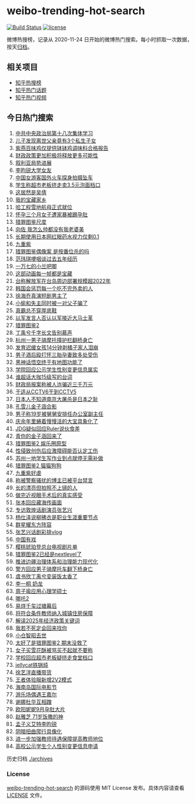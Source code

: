 # weibo-trending-hot-search

[![Build Status](https://github.com/justjavac/weibo-trending-hot-search/workflows/ci/badge.svg?branch=master)](https://github.com/justjavac/weibo-trending-hot-search/actions)
[![license](https://img.shields.io/github/license/justjavac/weibo-trending-hot-search)](https://github.com/justjavac/weibo-trending-hot-search/blob/master/LICENSE)

微博热搜榜，记录从 2020-11-24 日开始的微博热门搜索。每小时抓取一次数据，按天[归档](./archives)。

## 相关项目

- [知乎热搜榜](https://github.com/justjavac/zhihu-trending-top-search)
- [知乎热门话题](https://github.com/justjavac/zhihu-trending-hot-questions)
- [知乎热门视频](https://github.com/justjavac/zhihu-trending-hot-video)

## 今日热门搜索

<!-- BEGIN -->
<!-- 最后更新时间 Wed Dec 11 2024 04:15:06 GMT+0800 (China Standard Time) -->

1. [中共中央政治局第十八次集体学习](https://s.weibo.com//weibo?q=%23%E4%B8%AD%E5%85%B1%E4%B8%AD%E5%A4%AE%E6%94%BF%E6%B2%BB%E5%B1%80%E7%AC%AC%E5%8D%81%E5%85%AB%E6%AC%A1%E9%9B%86%E4%BD%93%E5%AD%A6%E4%B9%A0%23&Refer=new_time)
1. [儿子发现离世父亲竟有3个私生子女](https://s.weibo.com//weibo?q=%23%E5%84%BF%E5%AD%90%E5%8F%91%E7%8E%B0%E7%A6%BB%E4%B8%96%E7%88%B6%E4%BA%B2%E7%AB%9F%E6%9C%893%E4%B8%AA%E7%A7%81%E7%94%9F%E5%AD%90%E5%A5%B3%23&t=31&band_rank=4&Refer=top)
1. [紫燕百味鸡仅提供钵钵鸡调味料合格报告](https://s.weibo.com//weibo?q=%23%E7%B4%AB%E7%87%95%E7%99%BE%E5%91%B3%E9%B8%A1%E4%BB%85%E6%8F%90%E4%BE%9B%E9%92%B5%E9%92%B5%E9%B8%A1%E8%B0%83%E5%91%B3%E6%96%99%E5%90%88%E6%A0%BC%E6%8A%A5%E5%91%8A%23&t=31&band_rank=20&Refer=top)
1. [财政政策更加积极将释放更多可能性](https://s.weibo.com//weibo?q=%23%E8%B4%A2%E6%94%BF%E6%94%BF%E7%AD%96%E6%9B%B4%E5%8A%A0%E7%A7%AF%E6%9E%81%E5%B0%86%E9%87%8A%E6%94%BE%E6%9B%B4%E5%A4%9A%E5%8F%AF%E8%83%BD%E6%80%A7%23&t=31&band_rank=3&Refer=top)
1. [叙利亚局势进展](https://s.weibo.com//weibo?q=%23%E5%8F%99%E5%88%A9%E4%BA%9A%E5%B1%80%E5%8A%BF%E8%BF%9B%E5%B1%95%23&t=31&band_rank=10&Refer=top)
1. [李昀锐大学女友](https://s.weibo.com//weibo?q=%23%E6%9D%8E%E6%98%80%E9%94%90%E5%A4%A7%E5%AD%A6%E5%A5%B3%E5%8F%8B%23&t=31&band_rank=8&Refer=top)
1. [中国女游客国外火车探身拍摄坠车](https://s.weibo.com//weibo?q=%23%E4%B8%AD%E5%9B%BD%E5%A5%B3%E6%B8%B8%E5%AE%A2%E5%9B%BD%E5%A4%96%E7%81%AB%E8%BD%A6%E6%8E%A2%E8%BA%AB%E6%8B%8D%E6%91%84%E5%9D%A0%E8%BD%A6%23&t=31&band_rank=13&Refer=top)
1. [学生称超市老板挤走卖3.5元泡面档口](https://s.weibo.com//weibo?q=%23%E5%AD%A6%E7%94%9F%E7%A7%B0%E8%B6%85%E5%B8%82%E8%80%81%E6%9D%BF%E6%8C%A4%E8%B5%B0%E5%8D%963.5%E5%85%83%E6%B3%A1%E9%9D%A2%E6%A1%A3%E5%8F%A3%23&t=31&band_rank=48&Refer=top)
1. [这居然是吴倩](https://s.weibo.com//weibo?q=%E8%BF%99%E5%B1%85%E7%84%B6%E6%98%AF%E5%90%B4%E5%80%A9&t=31&band_rank=9&Refer=top)
1. [我的宝藏家乡](https://s.weibo.com//weibo?q=%23%E6%88%91%E7%9A%84%E5%AE%9D%E8%97%8F%E5%AE%B6%E4%B9%A1%23&t=31&band_rank=14&Refer=top)
1. [哈工程雪地航母正式就位](https://s.weibo.com//weibo?q=%23%E5%93%88%E5%B7%A5%E7%A8%8B%E9%9B%AA%E5%9C%B0%E8%88%AA%E6%AF%8D%E6%AD%A3%E5%BC%8F%E5%B0%B1%E4%BD%8D%23&t=31&band_rank=10&Refer=top)
1. [怀孕三个月女子遭家暴被踢孕肚](https://s.weibo.com//weibo?q=%23%E6%80%80%E5%AD%95%E4%B8%89%E4%B8%AA%E6%9C%88%E5%A5%B3%E5%AD%90%E9%81%AD%E5%AE%B6%E6%9A%B4%E8%A2%AB%E8%B8%A2%E5%AD%95%E8%82%9A%23&t=31&band_rank=7&Refer=top)
1. [猎罪图鉴尺度](https://s.weibo.com//weibo?q=%E7%8C%8E%E7%BD%AA%E5%9B%BE%E9%89%B4%E5%B0%BA%E5%BA%A6&t=31&band_rank=1&Refer=top)
1. [向佐 我怎么帅都没有我老婆美](https://s.weibo.com//weibo?q=%E5%90%91%E4%BD%90%20%E6%88%91%E6%80%8E%E4%B9%88%E5%B8%85%E9%83%BD%E6%B2%A1%E6%9C%89%E6%88%91%E8%80%81%E5%A9%86%E7%BE%8E&t=31&band_rank=37&Refer=top)
1. [长期使用日本网红眼药水视力仅剩0.1](https://s.weibo.com//weibo?q=%23%E9%95%BF%E6%9C%9F%E4%BD%BF%E7%94%A8%E6%97%A5%E6%9C%AC%E7%BD%91%E7%BA%A2%E7%9C%BC%E8%8D%AF%E6%B0%B4%E8%A7%86%E5%8A%9B%E4%BB%85%E5%89%A90.1%23&t=31&band_rank=2&Refer=top)
1. [九重紫](https://s.weibo.com//weibo?q=%E4%B9%9D%E9%87%8D%E7%B4%AB&t=31&band_rank=21&Refer=top)
1. [猎罪图鉴偶像案 是按番位杀的吗](https://s.weibo.com//weibo?q=%E7%8C%8E%E7%BD%AA%E5%9B%BE%E9%89%B4%E5%81%B6%E5%83%8F%E6%A1%88%20%E6%98%AF%E6%8C%89%E7%95%AA%E4%BD%8D%E6%9D%80%E7%9A%84%E5%90%97&t=31&band_rank=29&Refer=top)
1. [范玮琪哽咽谈过去五年经历](https://s.weibo.com//weibo?q=%23%E8%8C%83%E7%8E%AE%E7%90%AA%E5%93%BD%E5%92%BD%E8%B0%88%E8%BF%87%E5%8E%BB%E4%BA%94%E5%B9%B4%E7%BB%8F%E5%8E%86%23&t=31&band_rank=17&Refer=top)
1. [一万七的小兰吧唧](https://s.weibo.com//weibo?q=%E4%B8%80%E4%B8%87%E4%B8%83%E7%9A%84%E5%B0%8F%E5%85%B0%E5%90%A7%E5%94%A7&t=31&band_rank=5&Refer=top)
1. [这部动画每一帧都是宝藏](https://s.weibo.com//weibo?q=%23%E8%BF%99%E9%83%A8%E5%8A%A8%E7%94%BB%E6%AF%8F%E4%B8%80%E5%B8%A7%E9%83%BD%E6%98%AF%E5%AE%9D%E8%97%8F%23&t=31&band_rank=26&Refer=top)
1. [台称解放军在台岛周边部署规模超2022年](https://s.weibo.com//weibo?q=%23%E5%8F%B0%E7%A7%B0%E8%A7%A3%E6%94%BE%E5%86%9B%E5%9C%A8%E5%8F%B0%E5%B2%9B%E5%91%A8%E8%BE%B9%E9%83%A8%E7%BD%B2%E8%A7%84%E6%A8%A1%E8%B6%852022%E5%B9%B4%23&t=31&band_rank=39&Refer=top)
1. [韩国会惩罚每一个吃不完外卖的人](https://s.weibo.com//weibo?q=%E9%9F%A9%E5%9B%BD%E4%BC%9A%E6%83%A9%E7%BD%9A%E6%AF%8F%E4%B8%80%E4%B8%AA%E5%90%83%E4%B8%8D%E5%AE%8C%E5%A4%96%E5%8D%96%E7%9A%84%E4%BA%BA&t=31&band_rank=44&Refer=top)
1. [徐海乔真演短剧男主了](https://s.weibo.com//weibo?q=%23%E5%BE%90%E6%B5%B7%E4%B9%94%E7%9C%9F%E6%BC%94%E7%9F%AD%E5%89%A7%E7%94%B7%E4%B8%BB%E4%BA%86%23&t=31&band_rank=43&Refer=top)
1. [小偷和失主同时被一对父子骗了](https://s.weibo.com//weibo?q=%23%E5%B0%8F%E5%81%B7%E5%92%8C%E5%A4%B1%E4%B8%BB%E5%90%8C%E6%97%B6%E8%A2%AB%E4%B8%80%E5%AF%B9%E7%88%B6%E5%AD%90%E9%AA%97%E4%BA%86%23&t=31&band_rank=23&Refer=top)
1. [真霸总不穿厚底鞋](https://s.weibo.com//weibo?q=%E7%9C%9F%E9%9C%B8%E6%80%BB%E4%B8%8D%E7%A9%BF%E5%8E%9A%E5%BA%95%E9%9E%8B&t=31&band_rank=12&Refer=top)
1. [以军发言人否认以军接近大马士革](https://s.weibo.com//weibo?q=%23%E4%BB%A5%E5%86%9B%E5%8F%91%E8%A8%80%E4%BA%BA%E5%90%A6%E8%AE%A4%E4%BB%A5%E5%86%9B%E6%8E%A5%E8%BF%91%E5%A4%A7%E9%A9%AC%E5%A3%AB%E9%9D%A9%23&t=31&band_rank=40&Refer=top)
1. [猎罪图鉴2](https://s.weibo.com//weibo?q=%E7%8C%8E%E7%BD%AA%E5%9B%BE%E9%89%B42&t=31&band_rank=37&Refer=top)
1. [丁禹兮千字长文告别慕声](https://s.weibo.com//weibo?q=%23%E4%B8%81%E7%A6%B9%E5%85%AE%E5%8D%83%E5%AD%97%E9%95%BF%E6%96%87%E5%91%8A%E5%88%AB%E6%85%95%E5%A3%B0%23&t=31&band_rank=46&Refer=top)
1. [杭州一男子骑摩托撞护栏翻桥身亡](https://s.weibo.com//weibo?q=%23%E6%9D%AD%E5%B7%9E%E4%B8%80%E7%94%B7%E5%AD%90%E9%AA%91%E6%91%A9%E6%89%98%E6%92%9E%E6%8A%A4%E6%A0%8F%E7%BF%BB%E6%A1%A5%E8%BA%AB%E4%BA%A1%23&t=31&band_rank=20&Refer=top)
1. [发育迟缓女孩14分钟剥橘子家人泪崩](https://s.weibo.com//weibo?q=%23%E5%8F%91%E8%82%B2%E8%BF%9F%E7%BC%93%E5%A5%B3%E5%AD%A914%E5%88%86%E9%92%9F%E5%89%A5%E6%A9%98%E5%AD%90%E5%AE%B6%E4%BA%BA%E6%B3%AA%E5%B4%A9%23&t=31&band_rank=34&Refer=top)
1. [男子酒后殴打怀三胎孕妻致多处受伤](https://s.weibo.com//weibo?q=%23%E7%94%B7%E5%AD%90%E9%85%92%E5%90%8E%E6%AE%B4%E6%89%93%E6%80%80%E4%B8%89%E8%83%8E%E5%AD%95%E5%A6%BB%E8%87%B4%E5%A4%9A%E5%A4%84%E5%8F%97%E4%BC%A4%23&t=31&band_rank=10&Refer=top)
1. [黑神话悟空终于有地图功能了](https://s.weibo.com//weibo?q=%23%E9%BB%91%E7%A5%9E%E8%AF%9D%E6%82%9F%E7%A9%BA%E7%BB%88%E4%BA%8E%E6%9C%89%E5%9C%B0%E5%9B%BE%E5%8A%9F%E8%83%BD%E4%BA%86%23&t=31&band_rank=39&Refer=top)
1. [学院回应公示学生性别变更信息属实](https://s.weibo.com//weibo?q=%23%E5%AD%A6%E9%99%A2%E5%9B%9E%E5%BA%94%E5%85%AC%E7%A4%BA%E5%AD%A6%E7%94%9F%E6%80%A7%E5%88%AB%E5%8F%98%E6%9B%B4%E4%BF%A1%E6%81%AF%E5%B1%9E%E5%AE%9E%23&t=31&band_rank=12&Refer=top)
1. [谁超话大咖15级写的台词](https://s.weibo.com//weibo?q=%E8%B0%81%E8%B6%85%E8%AF%9D%E5%A4%A7%E5%92%9615%E7%BA%A7%E5%86%99%E7%9A%84%E5%8F%B0%E8%AF%8D&t=31&band_rank=28&Refer=top)
1. [财政局报案称被人诈骗近三千万元](https://s.weibo.com//weibo?q=%23%E8%B4%A2%E6%94%BF%E5%B1%80%E6%8A%A5%E6%A1%88%E7%A7%B0%E8%A2%AB%E4%BA%BA%E8%AF%88%E9%AA%97%E8%BF%91%E4%B8%89%E5%8D%83%E4%B8%87%E5%85%83%23&t=31&band_rank=47&Refer=top)
1. [于适从CCTV6干到CCTV5](https://s.weibo.com//weibo?q=%23%E4%BA%8E%E9%80%82%E4%BB%8ECCTV6%E5%B9%B2%E5%88%B0CCTV5%23&t=31&band_rank=37&Refer=top)
1. [日本人不知道南京大屠杀是日本之耻](https://s.weibo.com//weibo?q=%23%E6%97%A5%E6%9C%AC%E4%BA%BA%E4%B8%8D%E7%9F%A5%E9%81%93%E5%8D%97%E4%BA%AC%E5%A4%A7%E5%B1%A0%E6%9D%80%E6%98%AF%E6%97%A5%E6%9C%AC%E4%B9%8B%E8%80%BB%23&t=31&band_rank=33&Refer=top)
1. [孔雪儿金子涵合影](https://s.weibo.com//weibo?q=%23%E5%AD%94%E9%9B%AA%E5%84%BF%E9%87%91%E5%AD%90%E6%B6%B5%E5%90%88%E5%BD%B1%23&t=31&band_rank=22&Refer=top)
1. [男子称19岁被舅舅安排任办公室副主任](https://s.weibo.com//weibo?q=%23%E7%94%B7%E5%AD%90%E7%A7%B019%E5%B2%81%E8%A2%AB%E8%88%85%E8%88%85%E5%AE%89%E6%8E%92%E4%BB%BB%E5%8A%9E%E5%85%AC%E5%AE%A4%E5%89%AF%E4%B8%BB%E4%BB%BB%23&t=31&band_rank=18&Refer=top)
1. [庆余年里蜷着慢慢活的大宝具象化了](https://s.weibo.com//weibo?q=%23%E5%BA%86%E4%BD%99%E5%B9%B4%E9%87%8C%E8%9C%B7%E7%9D%80%E6%85%A2%E6%85%A2%E6%B4%BB%E7%9A%84%E5%A4%A7%E5%AE%9D%E5%85%B7%E8%B1%A1%E5%8C%96%E4%BA%86%23&t=31&band_rank=35&Refer=top)
1. [JDG疑似回应Ruler说伙食差](https://s.weibo.com//weibo?q=%23JDG%E7%96%91%E4%BC%BC%E5%9B%9E%E5%BA%94Ruler%E8%AF%B4%E4%BC%99%E9%A3%9F%E5%B7%AE%23&t=31&band_rank=45&Refer=top)
1. [青你的金子涵回来了](https://s.weibo.com//weibo?q=%23%E9%9D%92%E4%BD%A0%E7%9A%84%E9%87%91%E5%AD%90%E6%B6%B5%E5%9B%9E%E6%9D%A5%E4%BA%86%23&t=31&band_rank=43&Refer=top)
1. [猎罪图鉴2 娱乐圈原型](https://s.weibo.com//weibo?q=%E7%8C%8E%E7%BD%AA%E5%9B%BE%E9%89%B42%20%E5%A8%B1%E4%B9%90%E5%9C%88%E5%8E%9F%E5%9E%8B&t=31&band_rank=15&Refer=top)
1. [性侵致创伤后应激障碍能否认定工伤](https://s.weibo.com//weibo?q=%23%E6%80%A7%E4%BE%B5%E8%87%B4%E5%88%9B%E4%BC%A4%E5%90%8E%E5%BA%94%E6%BF%80%E9%9A%9C%E7%A2%8D%E8%83%BD%E5%90%A6%E8%AE%A4%E5%AE%9A%E5%B7%A5%E4%BC%A4%23&t=31&band_rank=43&Refer=top)
1. [苏州一地学生写作业到点就停无需补做](https://s.weibo.com//weibo?q=%23%E8%8B%8F%E5%B7%9E%E4%B8%80%E5%9C%B0%E5%AD%A6%E7%94%9F%E5%86%99%E4%BD%9C%E4%B8%9A%E5%88%B0%E7%82%B9%E5%B0%B1%E5%81%9C%E6%97%A0%E9%9C%80%E8%A1%A5%E5%81%9A%23&t=31&band_rank=10&Refer=top)
1. [猎罪图鉴2 猫猫狗狗](https://s.weibo.com//weibo?q=%E7%8C%8E%E7%BD%AA%E5%9B%BE%E9%89%B42%20%E7%8C%AB%E7%8C%AB%E7%8B%97%E7%8B%97&t=31&band_rank=43&Refer=top)
1. [九重紫好虐](https://s.weibo.com//weibo?q=%23%E4%B9%9D%E9%87%8D%E7%B4%AB%E5%A5%BD%E8%99%90%23&t=31&band_rank=23&Refer=top)
1. [称被警察骚扰的博主已被平台禁言](https://s.weibo.com//weibo?q=%23%E7%A7%B0%E8%A2%AB%E8%AD%A6%E5%AF%9F%E9%AA%9A%E6%89%B0%E7%9A%84%E5%8D%9A%E4%B8%BB%E5%B7%B2%E8%A2%AB%E5%B9%B3%E5%8F%B0%E7%A6%81%E8%A8%80%23&t=31&band_rank=47&Refer=top)
1. [长的漂亮但拍照不上镜的人](https://s.weibo.com//weibo?q=%23%E9%95%BF%E7%9A%84%E6%BC%82%E4%BA%AE%E4%BD%86%E6%8B%8D%E7%85%A7%E4%B8%8D%E4%B8%8A%E9%95%9C%E7%9A%84%E4%BA%BA%23&t=31&band_rank=39&Refer=top)
1. [做完近视眼手术后的真实感受](https://s.weibo.com//weibo?q=%23%E5%81%9A%E5%AE%8C%E8%BF%91%E8%A7%86%E7%9C%BC%E6%89%8B%E6%9C%AF%E5%90%8E%E7%9A%84%E7%9C%9F%E5%AE%9E%E6%84%9F%E5%8F%97%23&t=31&band_rank=19&Refer=top)
1. [张本回应藏海传画面](https://s.weibo.com//weibo?q=%E5%BC%A0%E6%9C%AC%E5%9B%9E%E5%BA%94%E8%97%8F%E6%B5%B7%E4%BC%A0%E7%94%BB%E9%9D%A2&t=31&band_rank=33&Refer=top)
1. [专访敦煌话剧演员张艺兴](https://s.weibo.com//weibo?q=%23%E4%B8%93%E8%AE%BF%E6%95%A6%E7%85%8C%E8%AF%9D%E5%89%A7%E6%BC%94%E5%91%98%E5%BC%A0%E8%89%BA%E5%85%B4%23&t=31&band_rank=38&Refer=top)
1. [杨仕泽说柳拂衣是职业生涯重要节点](https://s.weibo.com//weibo?q=%23%E6%9D%A8%E4%BB%95%E6%B3%BD%E8%AF%B4%E6%9F%B3%E6%8B%82%E8%A1%A3%E6%98%AF%E8%81%8C%E4%B8%9A%E7%94%9F%E6%B6%AF%E9%87%8D%E8%A6%81%E8%8A%82%E7%82%B9%23&t=31&band_rank=31&Refer=top)
1. [群星耀东方阵容](https://s.weibo.com//weibo?q=%E7%BE%A4%E6%98%9F%E8%80%80%E4%B8%9C%E6%96%B9%E9%98%B5%E5%AE%B9&t=31&band_rank=43&Refer=top)
1. [张艺兴话剧彩排vlog](https://s.weibo.com//weibo?q=%23%E5%BC%A0%E8%89%BA%E5%85%B4%E8%AF%9D%E5%89%A7%E5%BD%A9%E6%8E%92vlog%23&t=31&band_rank=45&Refer=top)
1. [中国有戏](https://s.weibo.com//weibo?q=%E4%B8%AD%E5%9B%BD%E6%9C%89%E6%88%8F&t=31&band_rank=46&Refer=top)
1. [樱桃琥珀登总台电视剧片单](https://s.weibo.com//weibo?q=%23%E6%A8%B1%E6%A1%83%E7%90%A5%E7%8F%80%E7%99%BB%E6%80%BB%E5%8F%B0%E7%94%B5%E8%A7%86%E5%89%A7%E7%89%87%E5%8D%95%23&t=31&band_rank=47&Refer=top)
1. [猎罪图鉴2已经是nextlevel了](https://s.weibo.com//weibo?q=%23%E7%8C%8E%E7%BD%AA%E5%9B%BE%E9%89%B42%E5%B7%B2%E7%BB%8F%E6%98%AFnextlevel%E4%BA%86%23&t=31&band_rank=11&Refer=top)
1. [推进边疆治理体系和治理能力现代化](https://s.weibo.com//weibo?q=%23%E6%8E%A8%E8%BF%9B%E8%BE%B9%E7%96%86%E6%B2%BB%E7%90%86%E4%BD%93%E7%B3%BB%E5%92%8C%E6%B2%BB%E7%90%86%E8%83%BD%E5%8A%9B%E7%8E%B0%E4%BB%A3%E5%8C%96%23&Refer=new_time)
1. [警方回应男子骑摩托车翻下桥身亡](https://s.weibo.com//weibo?q=%23%E8%AD%A6%E6%96%B9%E5%9B%9E%E5%BA%94%E7%94%B7%E5%AD%90%E9%AA%91%E6%91%A9%E6%89%98%E8%BD%A6%E7%BF%BB%E4%B8%8B%E6%A1%A5%E8%BA%AB%E4%BA%A1%23&t=31&band_rank=27&Refer=top)
1. [虞书欣丁禹兮变装饭太香了](https://s.weibo.com//weibo?q=%E8%99%9E%E4%B9%A6%E6%AC%A3%E4%B8%81%E7%A6%B9%E5%85%AE%E5%8F%98%E8%A3%85%E9%A5%AD%E5%A4%AA%E9%A6%99%E4%BA%86&t=31&band_rank=14&Refer=top)
1. [李一桐 奶龙](https://s.weibo.com//weibo?q=%E6%9D%8E%E4%B8%80%E6%A1%90%20%E5%A5%B6%E9%BE%99&t=31&band_rank=26&Refer=top)
1. [周子瑜应用心理学硕士](https://s.weibo.com//weibo?q=%23%E5%91%A8%E5%AD%90%E7%91%9C%E5%BA%94%E7%94%A8%E5%BF%83%E7%90%86%E5%AD%A6%E7%A1%95%E5%A3%AB%23&t=31&band_rank=28&Refer=top)
1. [哪吒2](https://s.weibo.com//weibo?q=%E5%93%AA%E5%90%922&t=31&band_rank=47&Refer=top)
1. [易烊千玺过塘幕后](https://s.weibo.com//weibo?q=%23%E6%98%93%E7%83%8A%E5%8D%83%E7%8E%BA%E8%BF%87%E5%A1%98%E5%B9%95%E5%90%8E%23&t=31&band_rank=48&Refer=top)
1. [将符合条件教师纳入城镇住房保障](https://s.weibo.com//weibo?q=%23%E5%B0%86%E7%AC%A6%E5%90%88%E6%9D%A1%E4%BB%B6%E6%95%99%E5%B8%88%E7%BA%B3%E5%85%A5%E5%9F%8E%E9%95%87%E4%BD%8F%E6%88%BF%E4%BF%9D%E9%9A%9C%23&t=31&band_rank=47&Refer=top)
1. [解读2025年经济政策关键词](https://s.weibo.com//weibo?q=%23%E8%A7%A3%E8%AF%BB2025%E5%B9%B4%E7%BB%8F%E6%B5%8E%E6%94%BF%E7%AD%96%E5%85%B3%E9%94%AE%E8%AF%8D%23&t=31&band_rank=3&Refer=top)
1. [我若不死定会回来找你](https://s.weibo.com//weibo?q=%23%E6%88%91%E8%8B%A5%E4%B8%8D%E6%AD%BB%E5%AE%9A%E4%BC%9A%E5%9B%9E%E6%9D%A5%E6%89%BE%E4%BD%A0%23&t=31&band_rank=19&Refer=top)
1. [小仓智昭去世](https://s.weibo.com//weibo?q=%23%E5%B0%8F%E4%BB%93%E6%99%BA%E6%98%AD%E5%8E%BB%E4%B8%96%23&t=31&band_rank=34&Refer=top)
1. [太好了是猎罪图鉴2 期末没救了](https://s.weibo.com//weibo?q=%E5%A4%AA%E5%A5%BD%E4%BA%86%E6%98%AF%E7%8C%8E%E7%BD%AA%E5%9B%BE%E9%89%B42%20%E6%9C%9F%E6%9C%AB%E6%B2%A1%E6%95%91%E4%BA%86&t=31&band_rank=41&Refer=top)
1. [女子买雪花酥被骂买不起就不要称](https://s.weibo.com//weibo?q=%23%E5%A5%B3%E5%AD%90%E4%B9%B0%E9%9B%AA%E8%8A%B1%E9%85%A5%E8%A2%AB%E9%AA%82%E4%B9%B0%E4%B8%8D%E8%B5%B7%E5%B0%B1%E4%B8%8D%E8%A6%81%E7%A7%B0%23&t=31&band_rank=16&Refer=top)
1. [学校回应超市老板疑挤走食堂档口](https://s.weibo.com//weibo?q=%23%E5%AD%A6%E6%A0%A1%E5%9B%9E%E5%BA%94%E8%B6%85%E5%B8%82%E8%80%81%E6%9D%BF%E7%96%91%E6%8C%A4%E8%B5%B0%E9%A3%9F%E5%A0%82%E6%A1%A3%E5%8F%A3%23&t=31&band_rank=49&Refer=top)
1. [jellycat铁锅炖](https://s.weibo.com//weibo?q=jellycat%E9%93%81%E9%94%85%E7%82%96&t=31&band_rank=50&Refer=top)
1. [徐艺洋直播带货](https://s.weibo.com//weibo?q=%E5%BE%90%E8%89%BA%E6%B4%8B%E7%9B%B4%E6%92%AD%E5%B8%A6%E8%B4%A7&t=31&band_rank=6&Refer=top)
1. [王者体验服新增2V2模式](https://s.weibo.com//weibo?q=%23%E7%8E%8B%E8%80%85%E4%BD%93%E9%AA%8C%E6%9C%8D%E6%96%B0%E5%A2%9E2V2%E6%A8%A1%E5%BC%8F%23&t=31&band_rank=24&Refer=top)
1. [海南岛国际电影节](https://s.weibo.com//weibo?q=%23%E6%B5%B7%E5%8D%97%E5%B2%9B%E5%9B%BD%E9%99%85%E7%94%B5%E5%BD%B1%E8%8A%82%23&t=31&band_rank=25&Refer=top)
1. [游乐场偶遇王嘉尔](https://s.weibo.com//weibo?q=%23%E6%B8%B8%E4%B9%90%E5%9C%BA%E5%81%B6%E9%81%87%E7%8E%8B%E5%98%89%E5%B0%94%23&t=31&band_rank=27&Refer=top)
1. [谢娜杜华互相蹭](https://s.weibo.com//weibo?q=%23%E8%B0%A2%E5%A8%9C%E6%9D%9C%E5%8D%8E%E4%BA%92%E7%9B%B8%E8%B9%AD%23&t=31&band_rank=30&Refer=top)
1. [欧阳妮妮9月孕肚大片](https://s.weibo.com//weibo?q=%23%E6%AC%A7%E9%98%B3%E5%A6%AE%E5%A6%AE9%E6%9C%88%E5%AD%95%E8%82%9A%E5%A4%A7%E7%89%87%23&t=31&band_rank=32&Refer=top)
1. [赵雅芝 71岁饭撒的神](https://s.weibo.com//weibo?q=%E8%B5%B5%E9%9B%85%E8%8A%9D%2071%E5%B2%81%E9%A5%AD%E6%92%92%E7%9A%84%E7%A5%9E&t=31&band_rank=36&Refer=top)
1. [孟子义艾特李昀锐](https://s.weibo.com//weibo?q=%23%E5%AD%9F%E5%AD%90%E4%B9%89%E8%89%BE%E7%89%B9%E6%9D%8E%E6%98%80%E9%94%90%23&t=31&band_rank=41&Refer=top)
1. [阴暗扭曲爬行具像化](https://s.weibo.com//weibo?q=%E9%98%B4%E6%9A%97%E6%89%AD%E6%9B%B2%E7%88%AC%E8%A1%8C%E5%85%B7%E5%83%8F%E5%8C%96&t=31&band_rank=42&Refer=top)
1. [进一步加强教师待遇保障提高教师地位](https://s.weibo.com//weibo?q=%23%E8%BF%9B%E4%B8%80%E6%AD%A5%E5%8A%A0%E5%BC%BA%E6%95%99%E5%B8%88%E5%BE%85%E9%81%87%E4%BF%9D%E9%9A%9C%E6%8F%90%E9%AB%98%E6%95%99%E5%B8%88%E5%9C%B0%E4%BD%8D%23&t=31&band_rank=49&Refer=top)
1. [高校公示学生个人性别变更信息申请](https://s.weibo.com//weibo?q=%23%E9%AB%98%E6%A0%A1%E5%85%AC%E7%A4%BA%E5%AD%A6%E7%94%9F%E4%B8%AA%E4%BA%BA%E6%80%A7%E5%88%AB%E5%8F%98%E6%9B%B4%E4%BF%A1%E6%81%AF%E7%94%B3%E8%AF%B7%23&t=31&band_rank=50&Refer=top)

<!-- END -->

历史归档 [./archives](./archives)

### License

[weibo-trending-hot-search](https://github.com/justjavac/weibo-trending-hot-search) 的源码使用 MIT License
发布。具体内容请查看 [LICENSE](./LICENSE) 文件。

